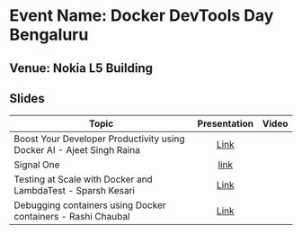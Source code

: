 # Event Name: Docker DevTools Day Bengaluru

## Venue: Nokia L5 Building

## Slides


| Topic        | Presentation          | Video  |
| ------------- |:-------------:| -----:|
| Boost Your Developer Productivity using Docker AI - Ajeet Singh Raina | [Link](https://github.com/collabnix/dockerbangalore/blob/master/slides/March20-Devtools-day-bengaluru/Docker%20DevTools%20Day%20Bengaluru.pdf) |  |
| Signal One| [link](https://github.com/collabnix/dockerbangalore/blob/master/slides/March20-Devtools-day-bengaluru/Signal0nePresentation.pdf)||
|Testing at Scale with Docker and LambdaTest - Sparsh Kesari| [Link](https://github.com/SparshKesari/dockerbangalore/blob/master/slides/March20-Devtools-day-bengaluru/Testing%20at%20Scale%20with%20Docker%20and%20LambdaTest.pptx)||
| Debugging containers using Docker containers - Rashi Chaubal| [Link](https://github.com/collabnix/dockerbangalore/blob/master/slides/March20-Devtools-day-bengaluru/Debugging%20Techniques%20for%20Docker%20Containers.pptx) ||

